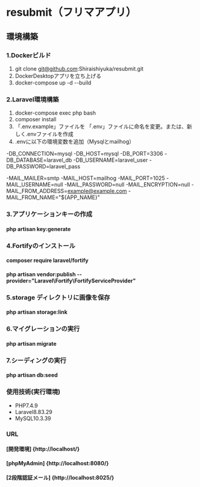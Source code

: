 # resubmit（フリマアプリ）

## 環境構築

### 1.Dockerビルド

1. git clone git@github.com:Shiraishiyuka/resubmit.git
2. DockerDesktopアプリを立ち上げる
3. docker-compose up -d --build


### 2.Laravel環境構築
1. docker-compose exec php bash
2. composer install
3. 「.env.example」ファイルを 「.env」ファイルに命名を変更。または、新しく.envファイルを作成
4. .envに以下の環境変数を追加（Mysqlとmailhog）


-DB_CONNECTION=mysql
-DB_HOST=mysql
-DB_PORT=3306
-DB_DATABASE=laravel_db
-DB_USERNAME=laravel_user
-DB_PASSWORD=laravel_pass

-MAIL_MAILER=smtp
-MAIL_HOST=mailhog
-MAIL_PORT=1025
-MAIL_USERNAME=null
-MAIL_PASSWORD=null
-MAIL_ENCRYPTION=null
-MAIL_FROM_ADDRESS=example@example.com
-MAIL_FROM_NAME="${APP_NAME}"


### 3.アプリケーションキーの作成
#### php artisan key:generate


###  4.Fortifyのインストール
#### composer require laravel/fortify
#### php artisan vendor:publish --provider="Laravel\Fortify\FortifyServiceProvider"


### 5.storage ディレクトリに画像を保存
#### php artisan storage:link


### 6.マイグレーションの実行
#### php artisan migrate


### 7.シーディングの実行
#### php artisan db:seed


### 使用技術(実行環境)

* PHP7.4.9
* Laravel8.83.29
* MySQL10.3.39


### URL

#### [開発環境] {http://localhost/}
#### [phpMyAdmin] {http://localhost:8080/}
#### [2段階認証メール] {http://localhost:8025/}

